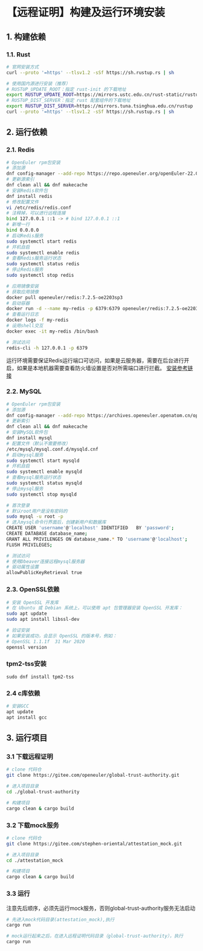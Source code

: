 # 【远程证明】构建及运行环境安装
## 1. 构建依赖
### 1.1. Rust
```bash
# 官网安装方式
curl --proto '=https' --tlsv1.2 -sSf https://sh.rustup.rs | sh

# 使用国内源进行安装（推荐）
# RUSTUP_UPDATE_ROOT：指定 rust-init 的下载地址
export RUSTUP_UPDATE_ROOT=https://mirrors.ustc.edu.cn/rust-static/rustup
# RUSTUP_DIST_SERVER：指定 rust 配套组件的下载地址
export RUSTUP_DIST_SERVER=https://mirrors.tuna.tsinghua.edu.cn/rustup
curl --proto '=https' --tlsv1.2 -sSf https://sh.rustup.rs | sh
```
## 2. 运行依赖
### 2.1. Redis
```bash
# OpenEuler rpm包安装
# 添加源
dnf config-manager --add-repo https://repo.openeuler.org/openEuler-22.03-LTS-SP3/everything/aarch64
# 更新源索引
dnf clean all && dnf makecache
# 安装Redis软件包
dnf install redis
# 修改配置文件
vi /etc/redis/redis.conf
# 注释掉，可以进行远程连接
bind 127.0.0.1 ::1 -> # bind 127.0.0.1 ::1
# 新增一行
bind 0.0.0.0
# 启动Redis服务
sudo systemctl start redis
# 开机自启
sudo systemctl enable redis
# 查看Redis服务运行状态
sudo systemctl status redis
# 停止Redis服务
sudo systemctl stop redis

# 应用镜像安装  
# 获取应用镜像
docker pull openeuler/redis:7.2.5-oe2203sp3
# 启动容器
docker run -d --name my-redis -p 6379:6379 openeuler/redis:7.2.5-oe2203sp3
# 查看运行日志
docker logs -f my-redis
# 设用shell交互
docker exec -it my-redis /bin/bash

# 测试访问
redis-cli -h 127.0.0.1 -p 6379
```
运行环境需要保证Redis运行端口可访问，如果是云服务器，需要在后台进行开启，如果是本地机器需要查看防火墙设置是否对所需端口进行拦截。
[安装参考链接](https://easysoftware.openeuler.org/zh/field/detail?type=IMAGE&appPkgId=redisopenEuler-22.03-LTS-SP37.2.5-oe2203sp3aarch64&rpmPkgId=openEuler-22.03-LTS-SP3everythingaarch64redis4.0.14-6.oe2203sp3aarch64)
### 2.2. MySQL
```bash
# OpenEuler rpm包安装
# 添加源
dnf config-manager --add-repo https://archives.openeuler.openatom.cn/openEuler-22.09/OS/x86_64
# 更新索引
dnf clean all && dnf makecache
# 安装MySQL软件包
dnf install mysql
# 配置文件（默认不需要修改）
/etc/mysql/mysql.conf.d/mysqld.cnf
# 启动mysql服务
sudo systemctl start mysqld
# 开机自启
sudo systemctl enable mysqld
# 查看mysql服务运行状态
sudo systemctl status mysqld
# 停止mysql服务
sudo systemctl stop mysqld

# 首次登录
# 默认root用户是没有密码的
sudo mysql -u root -p
# 进入mysql命令行界面后，创建新用户和数据库
CREATE USER 'username'@'localhost' IDENTIFIED   BY 'password';
CREATE DATABASE database_name;
GRANT ALL PRIVILENGES ON database_name.* TO 'username'@'localhost';
FLUSH PRIVILEGES;

# 测试访问
# 使用Dbeaver连接远程mysql服务器
# 驱动属性设置
allowPublicKeyRetrieval true
```

### 2.3. OpenSSL依赖

```bash
# 安装 OpenSSL 开发库
# 在 Ubuntu 或 Debian 系统上，可以使用 apt 包管理器安装 OpenSSL 开发库：
sudo apt update
sudo apt install libssl-dev

# 验证安装
# 如果安装成功，会显示 OpenSSL 的版本号，例如：
# OpenSSL 1.1.1f  31 Mar 2020
openssl version
```
### tpm2-tss安装

```
sudo dnf install tpm2-tss
```

### 2.4 c库依赖
```bash
# 安装GCC
apt update
apt install gcc
```

## 3. 运行项目

### 3.1 下载远程证明
```bash
# clone 代码仓
git clone https://gitee.com/openeuler/global-trust-authority.git

# 进入项目目录
cd ./global-trust-authority

# 构建项目
cargo clean & cargo build
```

### 3.2 下载mock服务
```bash
# clone 代码仓
git clone https://gitee.com/stephen-oriental/attestation_mock.git

# 进入项目目录
cd ./attestation_mock

# 构建项目
cargo clean & cargo build
``` 

### 3.3 运行

注意先后顺序，必须先运行mock服务，否则global-trust-authority服务无法启动
```bash
# 先进入mock代码目录(attestation_mock),执行
cargo run

# mock运行起来之后，在进入远程证明代码目录（global-trust-authority），执行
cargo run
```
